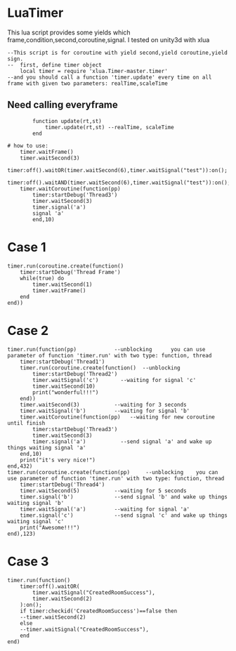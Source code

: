 # LuaTimer
This lua script provides some yields which frame,condition,second,coroutine,signal. I tested on unity3d with xlua

	--This script is for coroutine with yield second,yield coroutine,yield sign.
	--	first, define timer object
		local timer = require 'xlua.Timer-master.timer'
	--and you should call a function 'timer.update' every time on all frame with given two parameters: realTime,scaleTime

## Need calling everyframe

			function update(rt,st)
				timer.update(rt,st) --realTime, scaleTime
			end

	# how to use:
		timer.waitFrame()
		timer.waitSecond(3)
		timer:off().waitOR(timer.waitSecond(6),timer.waitSignal("test")):on();
		timer:off().waitAND(timer.waitSecond(6),timer.waitSignal("test")):on();
		timer.waitCoroutine(function(pp)   
			timer:startDebug('Thread3')
			timer.waitSecond(3)													
			timer.signal('a')
			signal 'a'	
			end,10)																	

# Case 1
	timer.run(coroutine.create(function() 
		timer:startDebug('Thread Frame')
		while(true) do
			timer.waitSecond(1)
			timer.waitFrame()
		end
	end))
	

# Case 2
	timer.run(function(pp)		      --unblocking		you can use parameter of function 'timer.run' with two type: function, thread
		timer:startDebug('Thread1')
		timer.run(coroutine.create(function()  --unblocking								
			timer:startDebug('Thread2')
			timer.waitSignal('c')       --waiting for signal 'c'								
			timer.waitSecond(10)														
			print("wonderful!!!")														
		end))
		timer.waitSecond(3)	          --waiting for 3 seconds										
		timer.waitSignal('b')         --waiting for signal 'b'									
		timer.waitCoroutine(function(pp)   --waiting for new coroutine until finish		
			timer:startDebug('Thread3')
			timer.waitSecond(3)															
			timer.signal('a')           --send signal 'a' and wake up things waiting signal 'a'	
		end,10)																			
		print("it's very nice!")														
	end,432)
	timer.run(coroutine.create(function(pp) 	--unblocking    you can use parameter of function 'timer.run' with two type: function, thread				
		timer:startDebug('Thread4')
		timer.waitSecond(5)           --waiting for 5 seconds										
		timer.signal('b')             --send signal 'b' and wake up things waiting signal 'b'		
		timer.waitSignal('a')         --waiting for signal 'a'									
		timer.signal('c')             --send signal 'c' and wake up things waiting signal 'c'		
		print("Awesome!!!")																
	end),123)
	
	
# Case 3
	timer.run(function()
		timer:off().waitOR(
			timer.waitSignal("CreatedRoomSuccess"),
			timer.waitSecond(2)
		):on();						
		if timer:checkid('CreatedRoomSuccess')==false then 
		--timer.waitSecond(2)
		else
		--timer.waitSignal("CreatedRoomSuccess"),
		end
	end)
	
